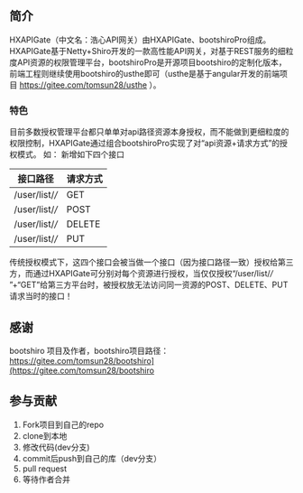 ## 简介

HXAPIGate（中文名：浩心API网关）由HXAPIGate、bootshiroPro组成。
HXAPIGate基于Netty+Shiro开发的一款高性能API网关，对基于REST服务的细粒度API资源的权限管理平台，bootshiroPro是开源项目bootshiro的定制化版本，前端工程则继续使用bootshiro的usthe即可（usthe是基于angular开发的前端项目 https://gitee.com/tomsun28/usthe  ）。
### 特色

目前多数授权管理平台都只单单对api路径资源本身授权，而不能做到更细粒度的权限控制，HXAPIGate通过组合bootshiroPro实现了对“api资源+请求方式”的授权模式。
如：
新增如下四个接口

| 接口路径 | 请求方式 |
|--|--|
| /user/list/*/* | GET |
| /user/list/*/* | POST |
| /user/list/*/* | DELETE |
| /user/list/*/* | PUT |
传统授权模式下，这四个接口会被当做一个接口（因为接口路径一致）授权给第三方，而通过HXAPIGate可分别对每个资源进行授权，当仅仅授权“/user/list/*/* ”+“GET”给第三方平台时，被授权放无法访问同一资源的POST、DELETE、PUT请求当时的接口！

## 感谢
bootshiro 项目及作者，bootshiro项目路径：https://gitee.com/tomsun28/bootshiro](https://gitee.com/tomsun28/bootshiro 
## 参与贡献

1. Fork项目到自己的repo
2. clone到本地
3. 修改代码(dev分支)
4. commit后push到自己的库（dev分支）
5.  pull request
6. 等待作者合并